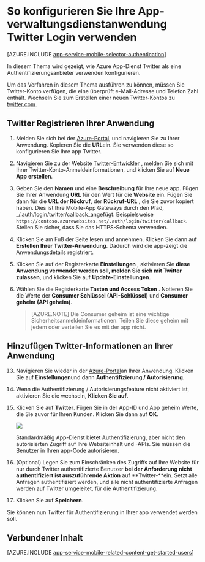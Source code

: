 <properties
    pageTitle="So konfigurieren Sie die Twitter-Authentifizierung für Ihre App Services-Anwendung"
    description="Informationen Sie zum Konfigurieren der Twitter-Authentifizierung für Ihre App Services-Anwendung."
    services="app-service"
    documentationCenter=""
    authors="mattchenderson"
    manager="erikre"
    editor=""/>

<tags
    ms.service="app-service-mobile"
    ms.workload="mobile"
    ms.tgt_pltfrm="na"
    ms.devlang="multiple"
    ms.topic="article"
    ms.date="10/01/2016"
    ms.author="mahender"/>

# <a name="how-to-configure-your-app-service-application-to-use-twitter-login"></a>So konfigurieren Sie Ihre App-verwaltungsdienstanwendung Twitter Login verwenden

[AZURE.INCLUDE [app-service-mobile-selector-authentication](../../includes/app-service-mobile-selector-authentication.md)]

In diesem Thema wird gezeigt, wie Azure App-Dienst Twitter als eine Authentifizierungsanbieter verwenden konfigurieren.

Um das Verfahren in diesem Thema ausführen zu können, müssen Sie Twitter-Konto verfügen, die eine überprüft e-Mail-Adresse und Telefon Zahl enthält. Wechseln Sie zum Erstellen einer neuen Twitter-Kontos zu <a href="http://go.microsoft.com/fwlink/p/?LinkID=268287" target="_blank">twitter.com</a>.

## <a name="register"> </a>Twitter Registrieren Ihrer Anwendung


1. Melden Sie sich bei der [Azure-Portal], und navigieren Sie zu Ihrer Anwendung. Kopieren Sie die **URL**ein. Sie verwenden diese so konfigurieren Sie Ihre app Twitter.

2. Navigieren Sie zu der Website [Twitter-Entwickler] , melden Sie sich mit Ihrer Twitter-Konto-Anmeldeinformationen, und klicken Sie auf **Neue App erstellen**.

3. Geben Sie den **Namen** und eine **Beschreibung** für Ihre neue app. Fügen Sie Ihrer Anwendung **URL** für den Wert für die **Website** ein. Fügen Sie dann für die **URL der Rückruf**, der **Rückruf-URL** , die Sie zuvor kopiert haben. Dies ist Ihre Mobile-App Gateways durch den Pfad, _/.auth/login/twitter/callback_angefügt. Beispielsweise `https://contoso.azurewebsites.net/.auth/login/twitter/callback`. Stellen Sie sicher, dass Sie das HTTPS-Schema verwenden.

3.  Klicken Sie am Fuß der Seite lesen und annehmen. Klicken Sie dann auf **Erstellen Ihrer Twitter-Anwendung**. Dadurch wird die app-zeigt die Anwendungsdetails registriert.

4. Klicken Sie auf der Registerkarte **Einstellungen** , aktivieren Sie **diese Anwendung verwendet werden soll, melden Sie sich mit Twitter zulassen**, und klicken Sie auf **Update-Einstellungen**.

5. Wählen Sie die Registerkarte **Tasten und Access Token** . Notieren Sie die Werte der **Consumer Schlüssel (API-Schlüssel)** und **Consumer geheim (API geheim)**.

    > [AZURE.NOTE] Die Consumer geheim ist eine wichtige Sicherheitsanmeldeinformationen. Teilen Sie diese geheim mit jedem oder verteilen Sie es mit der app nicht.


## <a name="secrets"> </a>Hinzufügen Twitter-Informationen an Ihrer Anwendung

13. Navigieren Sie wieder in der [Azure-Portal]an Ihrer Anwendung. Klicken Sie auf **Einstellungen**und dann **Authentifizierung / Autorisierung**.

14. Wenn die Authentifizierung / Autorisierungsfeature nicht aktiviert ist, aktivieren Sie die wechseln, **Klicken Sie auf**.

15. Klicken Sie auf **Twitter**. Fügen Sie in der App-ID und App geheim Werte, die Sie zuvor für Ihren Kunden. Klicken Sie dann auf **OK**.

    ![][1]

    Standardmäßig App-Dienst bietet Authentifizierung, aber nicht den autorisierten Zugriff auf Ihre Websiteinhalt und -APIs. Sie müssen die Benutzer in Ihren app-Code autorisieren.

17. (Optional) Legen Sie zum Einschränken des Zugriffs auf Ihre Website für nur durch Twitter authentifizierte Benutzer **bei der Anforderung nicht authentifiziert ist auszuführende Aktion** auf **Twitter-**ein. Setzt alle Anfragen authentifiziert werden, und alle nicht authentifizierte Anfragen werden auf Twitter umgeleitet, für die Authentifizierung.

17. Klicken Sie auf **Speichern**.

Sie können nun Twitter für Authentifizierung in Ihrer app verwendet werden soll.

## <a name="related-content"> </a>Verbundener Inhalt

[AZURE.INCLUDE [app-service-mobile-related-content-get-started-users](../../includes/app-service-mobile-related-content-get-started-users.md)]



<!-- Images. -->

[0]: ./media/app-service-mobile-how-to-configure-twitter-authentication/app-service-twitter-redirect.png
[1]: ./media/app-service-mobile-how-to-configure-twitter-authentication/mobile-app-twitter-settings.png

<!-- URLs. -->

[Twitter-Entwickler]: http://go.microsoft.com/fwlink/p/?LinkId=268300
[Azure-portal]: https://portal.azure.com/
[xamarin]: ../app-services-mobile-app-xamarin-ios-get-started-users.md
